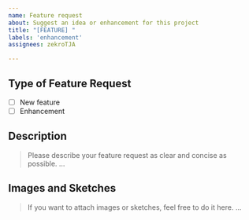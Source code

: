 ```yaml
---
name: Feature request
about: Suggest an idea or enhancement for this project
title: "[FEATURE] "
labels: 'enhancement'
assignees: zekroTJA

---
```


## Type of Feature Request

- [ ] New feature
- [ ] Enhancement

## Description
> Please describe your feature request as clear and concise as possible.
...

## Images and Sketches
> If you want to attach images or sketches, feel free to do it here.
...